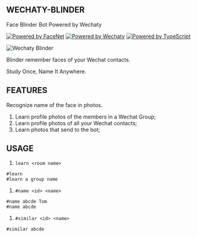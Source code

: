 WECHATY-BLINDER
---------------
Face Blinder Bot Powered by Wechaty

[![Powered by FaceNet](https://img.shields.io/badge/Powered%20By-FaceNet-green.svg)](https://github.com/zixia/node-facenet) [![Powered by Wechaty](https://img.shields.io/badge/Powered%20By-Wechaty-green.svg)](https://github.com/chatie/wechaty) [![Powered by TypeScript](https://img.shields.io/badge/Powered%20By-TypeScript-blue.svg)](https://www.typescriptlang.org/)

![Wechaty Blinder](https://zixia.github.io/wechaty-blinder/images/blinder.jpg)

Blinder remember faces of your Wechat contacts.

Study Once, Name It Anywhere.

FEATURES
--------

Recognize name of the face in photos.

1. Learn profile photos of the members in a Wechat Group;
1. Learn profile photos of all your Wechat contacts;
1. Learn photos that send to the bot;

USAGE
-----

1. `learn <room name>`

```
#learn
#learn a group name
```

1. `#name <id> <name>`

```
#name abcde Tom
#name abcde
```

1. `#similar <id> <name>`

```
#similar abcde
```

